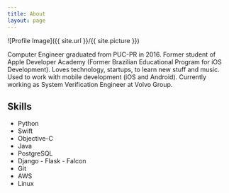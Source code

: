 ```yaml
---
title: About
layout: page
---
```

![Profile Image]({{ site.url }}/{{ site.picture }})

<p>Computer Engineer graduated from PUC-PR in 2016. Former student of
Apple Developer Academy (Former Brazilian Educational Program for iOS
Development). Loves technology, startups, to learn new stuff and music.
Used to work with mobile development (iOS and Android).
Currently working as System Verification Engineer at Volvo Group.</p>

<h2>Skills</h2>

<ul class="skill-list">
	<li>Python</li>
	<li>Swift</li>
	<li>Objective-C</li>
	<li>Java</li>
	<li>PostgreSQL</li>
	<li>Django - Flask - Falcon</li>
	<li>Git</li>
	<li>AWS</li>
	<li>Linux</li>
</ul>
